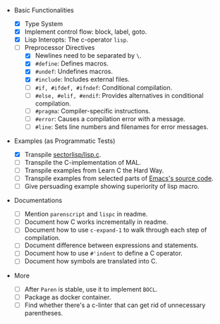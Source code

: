 + Basic Functionalities

  + [X] Type System
  + [X] Implement control flow: block, label, goto.
  + [X] Lisp Interopts: The c-operator `lisp`.
  + [ ] Preprocessor Directives
    + [X] Newlines need to be separated by `\`.
    + [X] `#define`: Defines macros.
    + [X] `#undef`: Undefines macros.
    + [X] `#include`: Includes external files.
    + [ ] `#if, #ifdef, #ifndef`: Conditional compilation.
    + [ ] `#else, #elif, #endif`: Provides alternatives in conditional compilation.
    + [ ] `#pragma`: Compiler-specific instructions.
    + [ ] `#error`: Causes a compilation error with a message.
    + [ ] `#line`: Sets line numbers and filenames for error messages.

+ Examples (as Programmatic Tests)

  + [X] Transpile [sectorlisp/lisp.c](https://github.com/jart/sectorlisp/blob/main/lisp.c).
  + [ ] Transpile the C-implementation of MAL.
  + [ ] Transpile examples from Learn C the Hard Way.
  + [ ] Transpile examples from selected parts of [Emacs's source code](https://github.com/emacs-mirror/emacs/blob/master/src/bytecode.c).
  + [ ] Give persuading example showing superiority of lisp macro.

+ Documentations

  + [ ] Mention `parenscript` and `lispc` in readme.
  + [ ] Document how C works incrementally in readme.
  + [ ] Document how to use `c-expand-1` to walk through each step of compilation.
  + [ ] Document difference between expressions and statements.
  + [ ] Document how to use `#'indent` to define a C operator.
  + [ ] Document how symbols are translated into C.

+ More

  + [ ] After `Paren` is stable, use it to implement `BOCL`.
  + [ ] Package as docker container.
  + [ ] Find whether there's a c-linter that can get rid of unnecessary parentheses.
